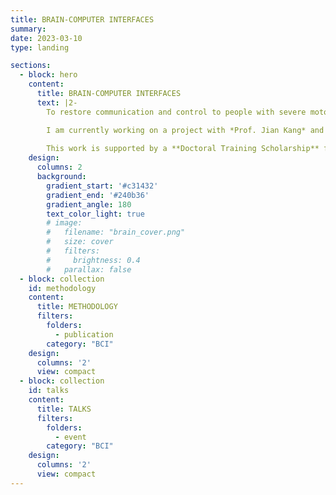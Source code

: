 ```yaml
---
title: BRAIN-COMPUTER INTERFACES
summary: 
date: 2023-03-10
type: landing

sections: 
  - block: hero
    content:
      title: BRAIN-COMPUTER INTERFACES
      text: |2-
        To restore communication and control to people with severe motor disabilities, brain-computer interfaces (BCIs) aim to decode brain activity into control signals for external devices. One such example is the P300 speller, which is a matrix of characters where the user focuses on the desired character and the system detects the corresponding P300 event in the EEG signal. The statistical task behind BCIs is to decode the user's intent from noisy and high-dimensional EEG data.

        I am currently working on a project with *Prof. Jian Kang* and *Prof. Ji Zhu* on **Bayesian functional factor models for EEG-based brain-computer interfaces**. The goal is to develop a flexible and interpretable model for the EEG data that can be used to improve the performance of the BCI system, but also in terms of understanding of the underlying brain functions. 
        
        This work is supported by a **Doctoral Training Scholarship** from the *Fond de Recherche du Québec - Nature et Technologies*.
    design:
      columns: 2
      background:
        gradient_start: '#c31432'
        gradient_end: '#240b36'
        gradient_angle: 180
        text_color_light: true
        # image:
        #   filename: "brain_cover.png"
        #   size: cover
        #   filters:
        #     brightness: 0.4
        #   parallax: false
  - block: collection
    id: methodology
    content:
      title: METHODOLOGY
      filters:
        folders: 
          - publication
        category: "BCI"
    design:
      columns: '2'
      view: compact
  - block: collection
    id: talks
    content:
      title: TALKS
      filters:
        folders: 
          - event
        category: "BCI"
    design:
      columns: '2'
      view: compact
---
```


